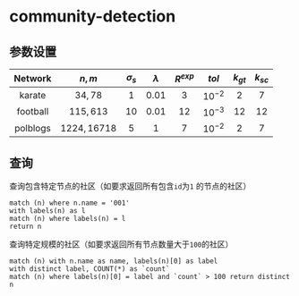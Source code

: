 # community-detection

## 参数设置
| Network | $n,m$ | $\sigma_s$ | $\lambda$ | $R^{exp}$ | $tol$ | $k_{gt}$ | $k_{sc}$ |
|:---:|:---:|:---:|:---:|:---:|:---:|:---:|:---:|
| karate | $34,78$ | $1$ | $0.01$ | $3$ | $10^{-2}$ | $2$ | $7$ |
| football | $115,613$ | $10$ | $0.01$ | $12$ | $10^{-3}$ | $12$ | $12$ |
| polblogs | $1224,16718$ | $5$ | $1$ | $7$ | $10^{-2}$ | $2$ | $7$ |

## 查询

查询包含特定节点的社区（如要求返回所有包含`id`为`1` 的节点的社区）

    match (n) where n.name = '001'
    with labels(n) as l
    match (n) where labels(n) = l
    return n

查询特定规模的社区（如要求返回所有节点数量⼤于`100`的社区）

    match (n) with n.name as name, labels(n)[0] as label
    with distinct label, COUNT(*) as `count` 
    match (n) where labels(n)[0] = label and `count` > 100 return distinct n